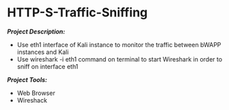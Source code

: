 # HTTP-S-Traffic-Sniffing
<b><i>Project Description:</b></i>

  - Use eth1 interface of Kali instance to monitor the traffic between bWAPP instances and Kali
  - Use wireshark -i eth1 command on terminal to start Wireshark in order to sniff on interface eth1

<b><i>Project Tools:</b></i>
  - Web Browser
  - Wireshack

